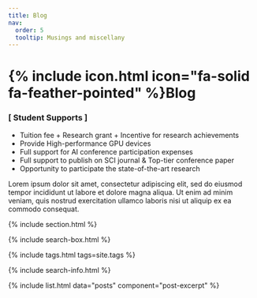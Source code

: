 ```yaml
---
title: Blog
nav:
  order: 5
  tooltip: Musings and miscellany
---
```


# {% include icon.html icon="fa-solid fa-feather-pointed" %}Blog

### [ Student Supports ]

- Tuition fee + Research grant + Incentive for research achievements  
- Provide High-performance GPU devices  
- Full support for AI conference participation expenses  
- Full support to publish on SCI journal & Top-tier conference paper  
- Opportunity to participate the state-of-the-art research

Lorem ipsum dolor sit amet, consectetur adipiscing elit, sed do eiusmod tempor incididunt ut labore et dolore magna aliqua.
Ut enim ad minim veniam, quis nostrud exercitation ullamco laboris nisi ut aliquip ex ea commodo consequat.

{% include section.html %}

{% include search-box.html %}

{% include tags.html tags=site.tags %}

{% include search-info.html %}

{% include list.html data="posts" component="post-excerpt" %}
